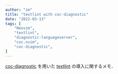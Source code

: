 ```yaml
---
author: "im"
title: "textlint with coc-diagnostic"
date: "2022-03-13"
tags: [
    "Neovim",
    "textlint",
    "diagnostic-languageserver",
    "coc.nvim",
    "coc-diagnostic",
]
---
```


[coc-diagnostic](https://github.com/iamcco/coc-diagnostic) を用いた
[textlint](https://github.com/textlint/textlint) の導入に関するメモ．
